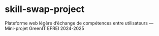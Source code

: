 # skill-swap-project
Plateforme web légère d’échange de compétences entre utilisateurs — Mini-projet GreenIT EFREI 2024-2025
